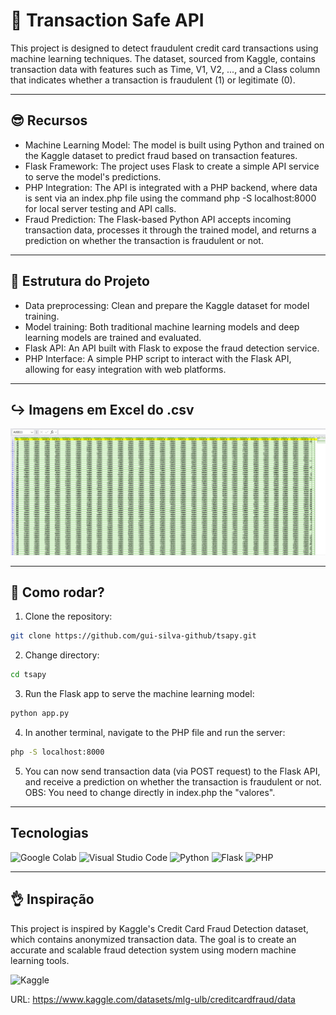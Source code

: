 # 🚀 Transaction Safe API

This project is designed to detect fraudulent credit card transactions using machine learning techniques. The dataset, sourced from Kaggle, contains transaction data with features such as Time, V1, V2, ..., and a Class column that indicates whether a transaction is fraudulent (1) or legitimate (0).

<hr>

## 😎 Recursos

- Machine Learning Model: The model is built using Python and trained on the Kaggle dataset to predict fraud based on transaction features.
- Flask Framework: The project uses Flask to create a simple API service to serve the model's predictions.
- PHP Integration: The API is integrated with a PHP backend, where data is sent via an index.php file using the command php -S localhost:8000 for local server testing and API calls.
- Fraud Prediction: The Flask-based Python API accepts incoming transaction data, processes it through the trained model, and returns a prediction on whether the transaction is fraudulent or not.

<hr>

## 🫴 Estrutura do Projeto

- Data preprocessing: Clean and prepare the Kaggle dataset for model training.
- Model training: Both traditional machine learning models and deep learning models are trained and evaluated.
- Flask API: An API built with Flask to expose the fraud detection service.
- PHP Interface: A simple PHP script to interact with the Flask API, allowing for easy integration with web platforms.

<hr>

## ↪️ Imagens em Excel do .csv

<img src="https://github.com/gui-silva-github/tsapy/blob/main/creditcard.xlsx/dataForTest.png"/>

<hr>

## 🚝 Como rodar?

1. Clone the repository:
```bash
git clone https://github.com/gui-silva-github/tsapy.git
```  
2. Change directory:
```bash
cd tsapy
```
3. Run the Flask app to serve the machine learning model:
```bash
python app.py
```
4. In another terminal, navigate to the PHP file and run the server:
```bash
php -S localhost:8000
```
5. You can now send transaction data (via POST request) to the Flask API, and receive a prediction on whether the transaction is fraudulent or not. OBS: You need to change directly in index.php the "valores".

<hr>

## Tecnologias

![Google Colab](https://img.shields.io/badge/Google%20Colab-%23F9A825.svg?style=for-the-badge&logo=googlecolab&logoColor=white)
![Visual Studio Code](https://img.shields.io/badge/Visual%20Studio%20Code-0078d7.svg?style=for-the-badge&logo=visual-studio-code&logoColor=white)
![Python](https://img.shields.io/badge/python-3670A0?style=for-the-badge&logo=python&logoColor=ffdd54)
![Flask](https://img.shields.io/badge/flask-%23000.svg?style=for-the-badge&logo=flask&logoColor=white)
![PHP](https://img.shields.io/badge/php-%23777BB4.svg?style=for-the-badge&logo=php&logoColor=white)

<hr>

## 👌 Inspiração 

This project is inspired by Kaggle's Credit Card Fraud Detection dataset, which contains anonymized transaction data. The goal is to create an accurate and scalable fraud detection system using modern machine learning tools.

![Kaggle](https://img.shields.io/badge/Kaggle-035a7d?style=for-the-badge&logo=kaggle&logoColor=white)

URL: https://www.kaggle.com/datasets/mlg-ulb/creditcardfraud/data
